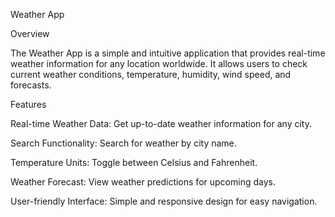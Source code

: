 Weather App

Overview

The Weather App is a simple and intuitive application that provides real-time weather information for any location worldwide. It allows users to check current weather conditions, temperature, humidity, wind speed, and forecasts.

Features

Real-time Weather Data: Get up-to-date weather information for any city.

Search Functionality: Search for weather by city name.

Temperature Units: Toggle between Celsius and Fahrenheit.

Weather Forecast: View weather predictions for upcoming days.

User-friendly Interface: Simple and responsive design for easy navigation.
